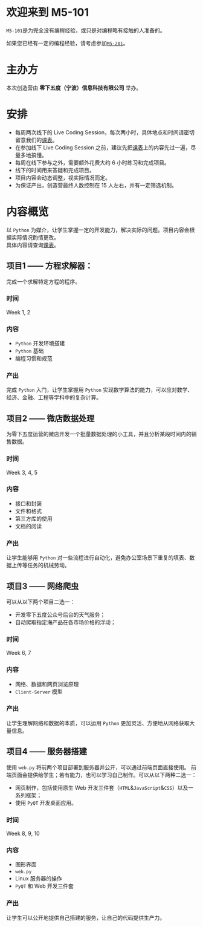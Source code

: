 # 欢迎来到 M5-101
`M5-101`是为完全没有编程经验，或只是对编程略有接触的人准备的。  

如果您已经有一定的编程经验，请考虑参加[`M5-201`](http://www.icewould.com/m5-201)。


# 主办方
本次创造营由 **零下五度（宁波）信息科技有限公司** 举办。



# 安排
- 每周两次线下的 Live Coding Session，每次两小时，具体地点和时间请密切留意我们的[课表](content/schedule)。
- 在参加线下 Live Coding Session 之前，建议先把[课表](content/schedule)上的内容先过一遍，尽量多地搞懂。
- 每周在线下参与之外，需要额外花费大约 6 小时练习和完成项目。
- 线下的时间用来答疑和完成项目。
- 项目内容会动态调整，视实际情况而定。
- 为保证产出，创造营最终人数控制在 15 人左右，并有一定筛选机制。



# 内容概览
以 `Python` 为媒介，让学生掌握一定的开发能力，解决实际的问题。项目内容会根据实际情况酌情更改。  
具体内容请查询[课表](content/schedule)。
## 项目1 —— 方程求解器：
完成一个求解特定方程的程序。  

### 时间
Week 1, 2

### 内容
- `Python` 开发环境搭建
- `Python` 基础 
- 编程习惯和规范

### 产出
完成 `Python` 入门，让学生掌握用 `Python` 实现数学算法的能力，可以应对数学、经济、金融、工程等学科中的复杂计算。


## 项目2 —— 微店数据处理
为零下五度运营的微店开发一个批量数据处理的小工具，并且分析某段时间内的销售数据。  

### 时间
Week 3, 4, 5

### 内容
- 接口和封装
- 文件和格式
- 第三方库的使用
- 文档的阅读

### 产出
让学生能够用 `Python` 对一些流程进行自动化，避免办公室场景下重复的填表、数据上传等任务的机械劳动。

## 项目3 —— 网络爬虫
可以从以下两个项目二选一：

- 开发零下五度公众号后台的天气服务；
- 自动爬取指定海产品在各市场价格的浮动；  

### 时间
Week 6, 7

### 内容
- 网络、数据和网页浏览原理
- `Client-Server` 模型 


### 产出
让学生理解网络和数据的本质，可以运用 `Python` 更加灵活、方便地从网络获取大量信息。


## 项目4 —— 服务器搭建
使用 `web.py` 将前两个项目部署到服务器并公开，可以通过前端页面直接使用。
前端页面会提供给学生；若有能力，也可以学习自己制作。可以从以下两种二选一：

- 网页制作，包括使用原生 Web 开发三件套（`HTML`&`JavaScript`&`CSS`）以及一系列框架；
- 使用 `PyQT` 开发桌面应用。  
### 时间
Week 8, 9, 10

### 内容
- 图形界面
- `web.py`
- Linux 服务器的操作
- `PyQT` 和 Web 开发三件套


### 产出
让学生可以公开地提供自己搭建的服务，让自己的代码提供生产力。


